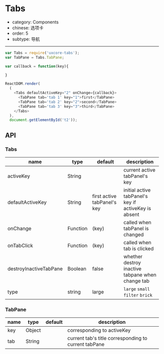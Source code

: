 # Tabs

- category: Components
- chinese: 选项卡
- order: 5
- subtype: 导航

---

```js
var Tabs = require('uxcore-tabs');
var TabPane = Tabs.TabPane;

var callback = function(key){

}

ReactDOM.render(
  (
    <Tabs defaultActiveKey="2" onChange={callback}>
      <TabPane tab='tab 1' key="1">first</TabPane>
      <TabPane tab='tab 2' key="2">second</TabPane>
      <TabPane tab='tab 3' key="3">third</TabPane>
    </Tabs>
  ),
  document.getElementById('t2'));
```

## API
### Tabs
|name|type|default|description|
|----|----|-------|-----------|
|activeKey |String| |current active tabPanel's key|
|defaultActiveKey|	String|	first active tabPanel's key| initial active tabPanel's key if activeKey is absent|
|onChange|	Function|(key)		|called when tabPanel is changed|
|onTabClick|	Function|(key)		|called when tab is clicked|
|destroyInactiveTabPane| Boolean | false | whether destroy inactive tabpane when change tab|
|type|string|large|`large` `small` `filter` `brick`|

### TabPane
|name|type|default|description|
|----|----|-------|-----------|
|key| Object | |corresponding to activeKey|
|tab| String | |current tab's title corresponding to current tabPane|
